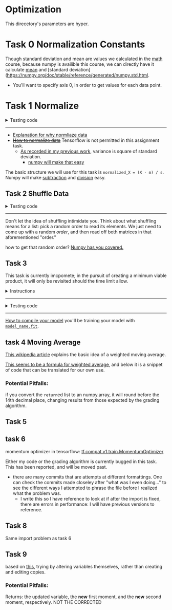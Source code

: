 # Optimization

This direcetory's parameters are hyper.

# Task 0 Normalization Constants

Though standard deviation and mean are values we calculated in the [math](https://github.com/Jabulani-N/holbertonschool-machine_learning/tree/main/math/probability) course, because numpy is availible this course, we can directly have it calculate [mean](https://numpy.org/doc/stable/reference/generated/numpy.mean.html) and [standard deviation](https://numpy.org/doc/stable/reference/generated/numpy.std.html.
* You'll want to specify axis 0, in order to get values for each data point.


# Task 1 Normalize

<details>
  <summary>Testing code</summary>

```

#!/usr/bin/env python3

import numpy as np
normalization_constants =\
    __import__('0-norm_constants').normalization_constants
normalize = __import__('1-normalize').normalize

if __name__ == '__main__':
    np.random.seed(0)
    a = np.random.normal(0, 2, size=(100, 1))
    b = np.random.normal(2, 1, size=(100, 1))
    c = np.random.normal(-3, 10, size=(100, 1))
    X = np.concatenate((a, b, c), axis=1)
    m, s = normalization_constants(X)
    print(X[:10])
    X = normalize(X, m, s)
    print(X[:10])
    m, s = normalization_constants(X)
    print(m)
    print(s)

```
</details>

----

* [Explanation for why normliaze data](https://www.jeremyjordan.me/batch-normalization/)
* [~~How to normalize data~~](https://www.tensorflow.org/versions/r2.6/api_docs/python/tf/nn/batch_normalization) Tensorflow is not permitted in this assignment task.
  * [As recorded in my previous work](https://github.com/Jabulani-N/holbertonschool-machine_learning/tree/main/math/probability), variance is square of standard deviation.
    * [numpy will make that easy](https://numpy.org/doc/stable/reference/generated/numpy.square.html)

The basic structure we will use for this task is `normalized_X = (X - m) / s`. Numpy will make [subtraction](https://numpy.org/doc/stable/reference/generated/numpy.subtract.html) and [division](https://numpy.org/doc/stable/reference/generated/numpy.divide.html) easy.

## Task 2 Shuffle Data

<details>
  <summary>Testing code</summary>

```

#!/usr/bin/env python3

import numpy as np
shuffle_data = __import__('2-shuffle_data').shuffle_data

if __name__ == '__main__':
    X = np.array([[1, 2],
                  [3, 4],
                  [5, 6],
                  [7, 8],
                  [9, 10]])
    Y = np.array([[11, 12],
                 [13, 14],
                 [15, 16],
                 [17, 18],
                 [19, 20]])

    np.random.seed(0)
    X_shuffled, Y_shuffled = shuffle_data(X, Y)

    print(X_shuffled)
    print(Y_shuffled)
```
</details>

----

Don't let the idea of shuffling intimidate you. Think about what shuffling means for a list: pick a random order to read its elements. We just need to come up with a random *order*, and then read off both matrices in that aforementioned "order."

how to get that random order? [Numpy has you covered.](https://docs.scipy.org/doc/numpy-1.14.0/reference/generated/numpy.random.permutation.html)

## Task 3

This task is currently imcpomete; in the pursuit of creating a minimum viable product, it will only be revisited should the time limit allow.

<details>
  <summary>Instructions</summary>

```
Write the function def train_mini_batch(X_train, Y_train, X_valid, Y_valid, batch_size=32, epochs=5, load_path="/tmp/model.ckpt", save_path="/tmp/model.ckpt"): that trains a loaded neural network model using mini-batch gradient descent:
* 
* X_train is a numpy.ndarray of shape (m, 784) containing the training data
* m is the number of data points
* 784 is the number of input features
* Y_train is a one-hot numpy.ndarray of shape (m, 10) containing the training labels
* 10 is the number of classes the model should classify
* X_valid is a numpy.ndarray of shape (m, 784) containing the validation data
* Y_valid is a one-hot numpy.ndarray of shape (m, 10) containing the validation labels
* batch_size is the number of data points in a batch
* epochs is the number of times the training should pass through the whole dataset
* load_path is the path from which to load the model
* save_path is the path to where the model should be saved after training
* Returns: the path where the model was saved
* Your training function should allow for a smaller final batch (a.k.a. use the entire training set)
     1) import meta graph and restore session
     2) Get the following tensors and ops from the collection restored
        * x is a placeholder for the input data
        * y is a placeholder for the labels
        * accuracy is an op to calculate the accuracy of the model
        * loss is an op to calculate the cost of the model
        * train_op is an op to perform one pass of gradient descent on the model
  1) loop over epochs:
        * shuffle data
        * loop over the batches:
            * get X_batch and Y_batch from data
            * train your model
    1) Save session
     * You should use `shuffle_data = __import__('2-shuffle_data').shuffle_data`
  * Before the first epoch and after every subsequent epoch, the following should be printed:
        * After {epoch} epochs: where {epoch} is the current epoch
        * \tTraining Cost: {train_cost} where {train_cost} is the cost of the model on the entire training set
        * \tTraining Accuracy: {train_accuracy} where {train_accuracy} is the accuracy of the model on the entire training set
        * \tValidation Cost: {valid_cost} where {valid_cost} is the cost of the model on the entire validation set
        * \tValidation Accuracy: {valid_accuracy} where {valid_accuracy} is the accuracy of the model on the entire validation set
* After every 100 steps gradient descent within an epoch, the following should be printed:
* \tStep {step_number}: where {step_number} is the number of times gradient descent has been run in the current epoch
* \t\tCost: {step_cost} where {step_cost} is the cost of the model on the current mini-batch
* \t\tAccuracy: {step_accuracy} where {step_accuracy} is the accuracy of the model on the current mini-batch
* Advice: the function range can help you to handle this loop inside your dataset by using batch_size as step value
```
</details>

----

<details>
  <summary>Testing code</summary>

```
#!/usr/bin/env python3

import numpy as np
import tensorflow.compat.v1 as tf
tf.disable_eager_execution()
train_mini_batch = __import__('3-mini_batch').train_mini_batch

def one_hot(Y, classes):
    """convert an array to a one-hot matrix"""
    oh = np.zeros((Y.shape[0], classes))
    oh[np.arange(Y.shape[0]), Y] = 1
    return oh

if __name__ == '__main__':
    lib= np.load('../data/MNIST.npz')
    X_train_3D = lib['X_train']
    Y_train = lib['Y_train']
    X_train = X_train_3D.reshape((X_train_3D.shape[0], -1))
    Y_train_oh = one_hot(Y_train, 10)
    X_valid_3D = lib['X_valid']
    Y_valid = lib['Y_valid']
    X_valid = X_valid_3D.reshape((X_valid_3D.shape[0], -1))
    Y_valid_oh = one_hot(Y_valid, 10)

    layer_sizes = [256, 256, 10]
    activations = [tf.nn.tanh, tf.nn.tanh, None]
    alpha = 0.01
    iterations = 5000

    np.random.seed(0)
    save_path = train_mini_batch(X_train, Y_train_oh, X_valid, Y_valid_oh,
                                 epochs=10, load_path='./graph.ckpt',
                                 save_path='./model.ckpt')
    print('Model saved in path: {}'.format(save_path))
```
</details>

----

[How to compile your model](https://www.tensorflow.org/api_docs/python/tf/keras/Model#compile)
you'll be training your model with [`model_name.fit`](https://www.tensorflow.org/api_docs/python/tf/keras/Model).


## task 4 Moving Average

[This wikipedia article](https://en.wikipedia.org/wiki/Moving_average#Weighted_moving_average) explains the basic idea of a weighted moving average.

[This seems to be a formula for weighted average](https://math.stackexchange.com/questions/4083208/how-is-the-exponential-moving-average-calculated), and below it is a snippet of code that can be translated for our own use.


### Potential Pitfalls:

if you convert the `return`ed list to an numpy.array, it will round before the 14th decimal place, changing results from those expected by the grading algorithm.

## Task 5

## task 6

momentum optimizer in tensorflow: [tf.compat.v1.train.MomentumOptimizer](https://www.tensorflow.org/versions/r2.6/api_docs/python/tf/compat/v1/train/MomentumOptimizer.md)

Either my code or the grading algorithm is currently bugged in this task. This has been reported, and will be moved past.
* there are many commits that are attempts at different formattings. One can check the commits made closeley after "what was I even doing..." to see the different ways I attempted to phrase the file before I realized what the problem was.
  * I write this so I have reference to look at if after the import is fixed, there are errors in performance: I will have previous versions to reference.


## Task 8

Same import problem as task 6

## Task 9

based on [this](https://stackoverflow.com/questions/61103275/what-is-the-difference-between-tensor-and-tensor-in-pytorch), trying by altering variables themselves, rather than creating and editing copies.

### Potential Pitfalls:

Returns: the updated variable, the **new** first moment, and the **new** second moment, respectively. NOT THE CORRECTED
